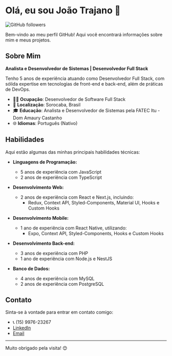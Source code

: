 # Olá, eu sou João Trajano 👋

![GitHub followers](https://img.shields.io/github/followers/JoaoTrajano?label=Follow&style=social)

Bem-vindo ao meu perfil GitHub! Aqui você encontrará informações sobre mim e meus projetos.

## Sobre Mim

**Analista e Desenvolvedor de Sistemas | Desenvolvedor Full Stack**

Tenho 5 anos de experiência atuando como Desenvolvedor Full Stack, com sólida expertise em tecnologias de front-end e back-end, além de práticas de DevOps.

- 🧑‍💻 **Ocupação**: Desenvolvedor de Software Full Stack
- 📍 **Localização**: Sorocaba, Brasil
- 🎓 **Educação**: Analista e Desenvolvedor de Sistemas pela FATEC Itu - Dom Amaury Castanho
- 🌐 **Idiomas**: Português (Nativo)

## Habilidades

Aqui estão algumas das minhas principais habilidades técnicas:

- **Linguagens de Programação:** 
  - 5 anos de experiência com JavaScript
  - 2 anos de experiência com TypeScript
 
- **Desenvolvimento Web:**
  - 2 anos de experiência com React e Next.js, incluindo:
    - Redux, Context API, Styled-Components, Material UI, Hooks e Custom Hooks

- **Desenvolvimento Mobile:**
  - 1 ano de experiência com React Native, utilizando:
    - Expo, Context API, Styled-Components, Hooks e Custom Hooks

- **Desenvolvimento Back-end:**
  - 3 anos de experiência com PHP
  - 1 ano de experiência com Node.js e NestJS

- **Banco de Dados:**
  - 4 anos de experiência com MySQL
  - 2 anos de experiência com PostgreSQL

## Contato

Sinta-se à vontade para entrar em contato comigo:
- 📞 (15) 9976-23267
- [LinkedIn](https://www.linkedin.com/in/joao-trajano-souza-neto)
- [Email](mailto:joao.trajanosouza@gmail.com)

---

Muito obrigado pela visita! 😊
